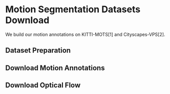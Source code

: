 # Motion Segmentation Datasets Download

We build our motion annotations on KITTI-MOTS[1] and Cityscapes-VPS[2].

## Dataset Preparation

## Download Motion Annotations

## Download Optical Flow



